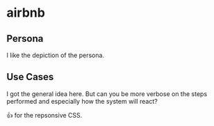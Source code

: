 # airbnb

## Persona
I like the depiction of the persona.

## Use Cases
I got the general idea here. But can you be more verbose on the steps performed and especially how the system will react?

:+1: for the repsonsive CSS.
